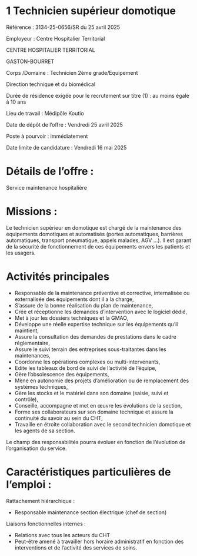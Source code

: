 # 1 Technicien supérieur domotique

Référence : 3134-25-0656/SR du 25 avril 2025

Employeur : Centre Hospitalier Territorial

CENTRE HOSPITALIER TERRITORIAL

GASTON-BOURRET

Corps /Domaine : Technicien 2ème grade/Equipement

Direction technique et du biomédical

Durée de résidence exigée pour le recrutement sur titre (1) : au moins égale à 10 ans

Lieu de travail : Médipôle Koutio

Date de dépôt de l’offre : Vendredi 25 avril 2025

Poste à pourvoir : immédiatement

Date limite de candidature : Vendredi 16 mai 2025

# Détails de l’offre :

Service maintenance hospitalière

# Missions :

Le technicien supérieur en domotique est chargé de la maintenance des équipements domotiques et automatisés (portes automatiques, barrières automatiques, transport pneumatique, appels malades, AGV …). Il est garant de la sécurité de fonctionnement de ces équipements envers les patients et les usagers.

# Activités principales

- Responsable de la maintenance préventive et corrective, internalisée ou externalisée des équipements dont il a la charge,
- S’assure de la bonne réalisation du plan de maintenance,
- Crée et réceptionne les demandes d’intervention avec le logiciel dédié,
- Met à jour les dossiers techniques et la GMAO,
- Développe une réelle expertise technique sur les équipements qu’il maintient,
- Assure la consultation des demandes de prestations dans le cadre réglementaire,
- Assure le suivi terrain des entreprises sous-traitantes dans les maintenances,
- Coordonne les opérations complexes ou multi-intervenants,
- Edite les tableaux de bord de suivi de l’activité de l’équipe,
- Gère l’obsolescence des équipements,
- Mène en autonomie des projets d’amélioration ou de remplacement des systèmes techniques,
- Gère les stocks et le matériel dans son domaine (saisie, suivi et contrôle),
- Conseille, accompagne et met en œuvre les évolutions de la section,
- Forme ses collaborateurs sur son domaine technique et assure la continuité du savoir au sein du CHT,
- Travaille en étroite collaboration avec le second technicien domotique et les agents de sa section.

Le champ des responsabilités pourra évoluer en fonction de l’évolution de l’organisation du service.

# Caractéristiques particulières de l’emploi :

Rattachement hiérarchique :

- Responsable maintenance section électrique (chef de section)

Liaisons fonctionnelles internes :

- Relations avec tous les acteurs du CHT
- Peut-être amené à travailler hors horaire administratif en fonction des interventions et de l’activité des services de soins.